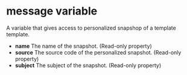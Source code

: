 # **message** variable
A variable that gives access to personalized snapshop of a template template.

* **name** The name of the snapshot. (Read-only property)
* **source** The source code of the personalized snapshot. (Read-only property)
* **subject** The subject of the snapshot. (Read-only property)
